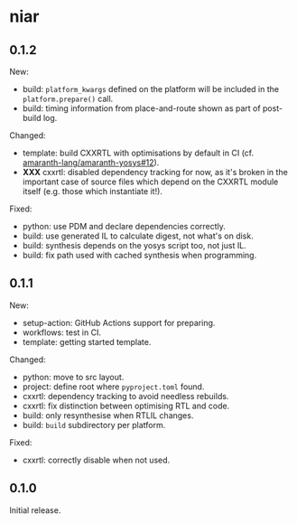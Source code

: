 # niar

## 0.1.2

New:

* build: `platform_kwargs` defined on the platform will be included in the `platform.prepare()` call.
* build: timing information from place-and-route shown as part of post-build log.

Changed:

* template: build CXXRTL with optimisations by default in CI
  (cf. [amaranth-lang/amaranth-yosys#12](https://github.com/amaranth-lang/amaranth-yosys/pull/12)).
* **XXX** cxxrtl: disabled dependency tracking for now, as it's broken in the important case of
  source files which depend on the CXXRTL module itself (e.g. those which instantiate it!).

Fixed:

* python: use PDM and declare dependencies correctly.
* build: use generated IL to calculate digest, not what's on disk.
* build: synthesis depends on the yosys script too, not just IL.
* build: fix path used with cached synthesis when programming.

## 0.1.1

New:

* setup-action: GitHub Actions support for preparing.
* workflows: test in CI.
* template: getting started template.

Changed:

* python: move to src layout.
* project: define root where `pyproject.toml` found.
* cxxrtl: dependency tracking to avoid needless rebuilds.
* cxxrtl: fix distinction between optimising RTL and code.
* build: only resynthesise when RTLIL changes.
* build: `build` subdirectory per platform.

Fixed:

* cxxrtl: correctly disable when not used.

## 0.1.0

Initial release.
